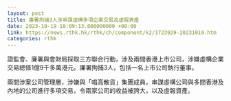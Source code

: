 ```yaml
---
layout: post
title: 廉署拘捕3人涉串謀虛構多項企業交易及虛報資產
date: 2023-10-19 18:09:13.000000000 +08:00
link: https://news.rthk.hk/rthk/ch/component/k2/1723929-20231019.htm
categories: rthk
---
```


證監會、廉署與會財局採取三方聯合行動，涉及兩間香港上市公司，涉嫌虛構企業交易總值1億9千多萬港元。廉署拘捕3人，包括一名上市公司執行董事。

兩間涉案公司管理層，涉嫌與「唱高散貨」集團成員，串謀虛構公司與多間香港及內地的公司進行多項交易，令兩家公司的收益被誇大，以及虛報資產。
